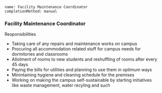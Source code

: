 ```ngMeta
name: Facility Maintenance Coordinator
completionMethod: manual
```

### Facility Maintenance Coordinator

Responsibilities
- Taking care of any repairs and maintenance works on campus
- Procuring all accommodation related stuff for campus needs for dormitories and classrooms
- Allotment of rooms to new students and reshuffling of rooms after every 45 days
- Paying the bills for utilities and planning to use them in optimum ways
- Minintaining hygiene and cleaning schedule for the premises
- Working on making the campus self-sustainable by starting initiatives like waste management, water recyling and such
